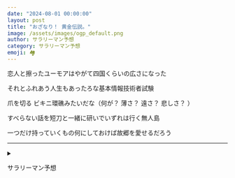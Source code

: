 ```yaml
---
date: "2024-08-01 00:00:00"
layout: post
title: "おざなり！ 黄金伝説。"
image: /assets/images/ogp_default.png
author: サラリーマン予想
category: サラリーマン予想
emoji: 🏘️
---
```


<div class="tanka-area"><div class="tanka">
<p>恋人と擦ったユーモアはやがて四国くらいの広さになった</p>

<p>それとふれあう人生もあったろな基本情報技術者試験</p>

<p>爪を切る ビキニ環礁みたいだな（何が？ 薄さ？ 遠さ？ 悲しさ？ ）</p>

<p>すべらない話を短刀と一緒に研いでいずれは行く無人島</p>

<p>一つだけ持っていくもの何にしておけば故郷を愛せるだろう</p>

</div></div>

---

<details><summary></summary>
恋人と擦ったユーモアはやがて四国くらいの広さになった<br />
それとふれあう人生もあったろな基本情報技術者試験<br />
爪を切る ビキニ環礁みたいだな (何が？ 薄さ？ 遠さ？ 悲しさ？ )<br />
すべらない話を短刀と一緒に研いでいずれは行く無人島<br />
一つだけ持っていくもの何にしておけば故郷を愛せるだろう<br />
<br />

</details>

サラリーマン予想
